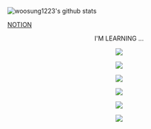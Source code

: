 ![woosung1223's github stats](https://github-readme-stats.vercel.app/api?username=woosung1223&show_icons=true)

[NOTION](https://ink-chestnut-bd2.notion.site/16b49e2c4b024d6da3335a96eaca7863)
<p align = "center">I'M LEARNING ...</p>
<p align = "center"><img src="https://img.shields.io/badge/JavaScript-F7DF1E?
          style=for-the-badge
          &logo=JavaScript
          &logoColor=white"/></p>
<p align = "center"><img src="https://img.shields.io/badge/Node.js-339933?
          style=for-the-badge
          &logo=Node.js
          &logoColor=white"/></p>
<p align = "center"><img src="https://img.shields.io/badge/TypeScript-3178C6?
          style=for-the-badge
          &logo=TypeScript
          &logoColor=white"/></p>
<p align = "center"><img src="https://img.shields.io/badge/JAVA-007396?
          style=for-the-badge
          &logo=java
          &logoColor=white"></p>
<p align = "center"><img src="https://img.shields.io/badge/Amazon AWS-232F3E?
          style=for-the-badge
          &logo=Amazon AWS
          &logoColor=white"></p>
<p align = "center"><img src="https://img.shields.io/badge/Docker-2496ED?
          style=for-the-badge
          &logo=Docker
          &logoColor=white"></p>
